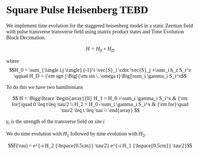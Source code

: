 
<font face = "Times New Roman"> 
  
# Square Pulse Heisenberg TEBD
  
We implement time evolution for the staggered heisenberg model in a static Zeeman field with pulse transverse transverse field using matrix product states and Time Evolution Block Decimation.
 

$$H = H_0 + H_D$$

where
$$H_0 = \sum_{\langle i,j \rangle} (-1)^i \vec{S}_i \cdot \vec{S}_j +\sum_i h_z S_i^z \qquad H_D = {\rm sgn }\Big[{\rm sin \, \omega t}\Big]\sum_i \gamma_i S_i^x$$

To do this we have two hamiltonians

$$ H = \Bigg\lbrace \begin{array}{ll}
      H_1 = H_0 +\sum_i \gamma_i S_i^x & {\rm for}\quad  0 \leq t\leq \tau/2 \\
       H_2 = H_0 -\sum_i \gamma_i S_i^x & {\rm for}\quad \tau/2 \leq t \leq \tau \\
   \end{array}
 $$

$\gamma_i$ is the strength of the transverse field on site $i$
  
We do time evolution with $H_1$ followed by time evolution with $H_2$.
  
$$F(\tau)  = e^{-i H_2 {\hspace{0.5cm}} \tau/2}  e^{-i H_1 {\hspace{0.5cm}} \tau/2}$$ 






